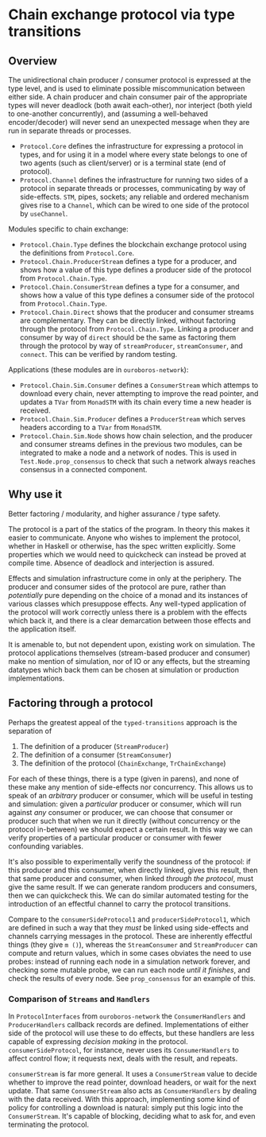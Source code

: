 # Chain exchange protocol via type transitions

## Overview

The unidirectional chain producer / consumer protocol is expressed at the type
level, and is used to eliminate possible miscommunication between either side.
A chain producer and chain consumer pair of the appropriate types will never
deadlock (both await each-other), nor interject (both yield to one-another
concurrently), and (assuming a well-behaved encoder/decoder) will never send an
unexpected message when they are run in separate threads or processes.

- `Protocol.Core` defines the infrastructure for expressing a protocol in
  types, and for using it in a model where every state belongs to one of two
  agents (such as client/server) or is a terminal state (end of protocol).
- `Protocol.Channel` defines the infrastructure for running two sides of
  a protocol in separate threads or processes, communicating by way of
  side-effects. `STM`, pipes, sockets; any reliable and ordered mechanism gives
  rise to a `Channel`, which can be wired to one side of the protocol by
  `useChannel`.

Modules specific to chain exchange:

- `Protocol.Chain.Type` defines the blockchain exchange protocol using the
  definitions from `Protocol.Core`.
- `Protocol.Chain.ProducerStream` defines a type for a producer, and shows how
  a value of this type defines a producer side of the protocol from
  `Protocol.Chain.Type`.
- `Protocol.Chain.ConsumerStream` defines a type for a consumer, and shows how
  a value of this type defines a consumer side of the protocol from
  `Protocol.Chain.Type`.
- `Protocol.Chain.Direct` shows that the producer and consumer streams are
  complementary. They can be directly linked, without factoring through the
  protocol from `Protocol.Chain.Type`. Linking a producer and consumer by way of
  `direct` should be the same as factoring them through the protocol by way of
  `streamProducer`, `streamConsumer`, and `connect`. This can be verified by
  random testing.

Applications (these modules are in `ouroboros-network`):

- `Protocol.Chain.Sim.Consumer` defines a `ConsumerStream` which attemps to
  download every chain, never attempting to improve the read pointer, and
  updates a `TVar` from `MonadSTM` with its chain every time a new header is
  received.
- `Protocol.Chain.Sim.Producer` defines a `ProducerStream` which serves headers
  according to a `TVar` from `MonadSTM`.
- `Protocol.Chain.Sim.Node` shows how chain selection, and the producer and
  consumer streams defines in the previous two modules, can be integrated to
  make a node and a network of nodes. This is used in
  `Test.Node.prop_consensus` to check that such a network always reaches
  consensus in a connected component.

## Why use it

Better factoring / modularity, and higher assurance / type safety.

The protocol is a part of the statics of the program. In theory this makes it
easier to communicate. Anyone who wishes to implement the protocol, whether in
Haskell or otherwise, has the spec written explicitly.
Some properties which we would need to quickcheck can instead be proved at
compile time. Absence of deadlock and interjection is assured.

Effects and simulation infrastructure come in only at the periphery.
The producer and consumer sides of the protocol are pure, rather than
*potentially* pure depending on the choice of a monad and its instances of
various classes which presuppose effects.
Any well-typed application of the protocol will work correctly unless there
is a problem with the effects which back it, and there is a clear demarcation
between those effects and the application itself.

It is amenable to, but not dependent upon, existing work on simulation.
The protocol applications themselves (stream-based producer and consumer)
make no mention of simulation, nor of IO or any effects, but the streaming
datatypes which back them can be chosen at simulation or production
implementations.

## Factoring through a protocol

Perhaps the greatest appeal of the `typed-transitions` approach is the
separation of

  1. The definition of a producer (`StreamProducer`)
  2. The definition of a consumer (`StreamConsumer`)
  3. The definition of the protocol (`ChainExchange`, `TrChainExchange`)

For each of these things, there is a type (given in parens), and none of these
make any mention of side-effects nor concurrency. This allows us to speak of
an *arbitrary* producer or consumer, which will be useful in testing and
simulation: given a *particular* producer or consumer, which will run against
*any* consumer or producer, we can choose that consumer or producer such that
when we run it directly (without concurrency or the protocol in-between) we
should expect a certain result. In this way we can verify properties of a
particular producer or consumer with fewer confounding variables.

It's also possible to experimentally verify the soundness of the protocol: if
this producer and this consumer, when directly linked, gives this result, then
that same producer and consumer, when linked *through the protocol*, must give
the same result. If we can generate random producers and consumers, then we
can quickcheck this. We can do similar automated testing for the introduction
of an effectful channel to carry the protocol transitions.

Compare to the `consumerSideProtocol1` and `producerSideProtocol1`, which are
defined in such a way that they *must* be linked using side-effects and
channels carrying messages in the protocol. These are inherently effectful
things (they give `m ()`), whereas the `StreamConsumer` and `StreamProducer`
can compute and return values, which in some cases obviates the need to use
probes: instead of running each node in a simulation network forever, and
checking some mutable probe, we can run each node *until it finishes*, and
check the results of every node. See `prop_consensus` for an example of this.

### Comparison of `Streams` and `Handlers`

In `ProtocolInterfaces` from `ouroboros-network` the `ConsumerHandlers` and
`ProducerHandlers` callback records are defined. Implementations of either side
of the protocol will use these to do effects, but these handlers are less
capable of expressing *decision making* in the protocol.
`consumerSideProtocol`, for instance, never uses its `ConsumerHandlers` to
affect control flow; it requests next, deals with the result, and repeats.

`consumerStream` is far more general. It uses a `ConsumerStream` value to
decide whether to improve the read pointer, download headers, or wait for the
next update. That same `ConsumerStream` also acts as `ConsumerHandlers` by
dealing with the data received. With this approach, implementing some kind of
policy for controlling a download is natural: simply put this logic into the
`ConsumerStream`. It's capable of blocking, deciding what to ask for, and
even terminating the protocol.
